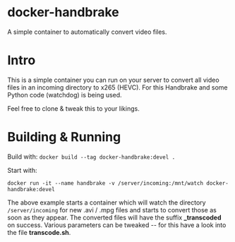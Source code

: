 # docker-handbrake
A simple container to automatically convert video files.

# Intro

This is a simple container you can run on your server to convert all video files in an incoming directory
to x265 (HEVC). For this Handbrake and some Python code (watchdog) is being used. 

Feel free to clone & tweak this to your likings.

# Building & Running

Build with:
`
docker build --tag docker-handbrake:devel .
`

Start with:

`
docker run -it --name handbrake -v /server/incoming:/mnt/watch docker-handbrake:devel
`

The above example starts a container which will watch the directory `/server/incoming` for new .avi / .mpg files and starts to convert those as soon as they appear. The converted files will have the suffix **_transcoded** on success. Various parameters can be tweaked -- for this have a look into the file **transcode.sh**.
